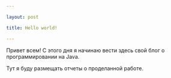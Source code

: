 ```yaml
---

layout: post

title: Hello world!

---
```




Привет всем! С этого дня я начинаю вести здесь свой блог о программировании на Java.

Тут я буду размещать отчеты о проделанной работе.

